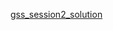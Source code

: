 <a href="https://docs.google.com/spreadsheets/d/15tcPxU31O0X2oUN2P1J-Rtx0GwpVE-0pxROwKRzB9JQ/edit#gid=0">gss_session2_solution</a>
<br>
